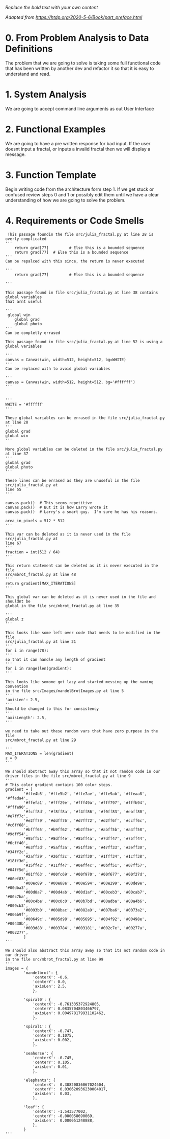 *Replace the bold text with your own content*

*Adapted from https://htdp.org/2020-5-6/Book/part_preface.html*

# 0.  From Problem Analysis to Data Definitions

The problem that we are going to solve is taking some full 
functional code that has been written by another dev 
and refactor it so that it is easy to understand and read.


# 1.  System Analysis

We are going to accept command line arguments as out User Interface


# 2.  Functional Examples

We are going to have a pre written response for bad input.
If the user doesnt input a fractal, or inputs a invalid 
fractal then we will display a message.


# 3.  Function Template

Begin writing code from the architecture form step 1. 
If we get stuck or confused review steps 0 and 1 or possibly edit them 
until we have a clear understanding of how we are going to solve the problem.


# 4.  Requirements or Code Smells

~~~
 This passage foundin the file src/julia_fractal.py at line 28 is overly complicated 
'''
    return grad[77]         # Else this is a bounded sequence
    return grad[77]  # Else this is a bounded sequence
'''
Can be repalced with this since, the return is never executed

'''
    return grad[77]         # Else this is a bounded sequence

'''
~~~


~~~ 
This passage found in file src/julia_fractal.py at line 38 contains global variables
that arnt useful
 
'''
 global win
    global grad
    global photo
'''
Can be completly errased
~~~

~~~
This passage found in file src/julia_fractal.py at line 52 is using a global variables

'''
canvas = Canvas(win, width=512, height=512, bg=WHITE)
'''
Can be replaced with to avoid global variables

'''
canvas = Canvas(win, width=512, height=512, bg='#ffffff')
'''
~~~

~~~ This line found int he file src/julia_fractal.py at line 134 can be deleted 

'''
WHITE = '#ffffff'
'''
~~~

~~~
These global variables can be errased in the file src/julia_fractal.py at line 20
'''
global grad
global win
'''
~~~

~~~
More global variables can be deleted in the file src/julia_fractal.py at line 37
'''
global grad
global photo
'''
~~~

~~~
These lines can be errased as they are unuseful in the file src/julia_fractal.py at
line 55
'''

canvas.pack()  # This seems repetitive
canvas.pack()  # But it is how Larry wrote it
canvas.pack()  # Larry's a smart guy.  I'm sure he has his reasons.

area_in_pixels = 512 * 512
'''
~~~

~~~
This var can be deleted as it is never used in the file src/julia_fractal.py at
line 67 
'''
fraction = int(512 / 64)
'''
~~~

~~~
This return statement can be deleted as it is never executed in the file 
src/mbrot_fractal.py at line 48 
'''
return gradient[MAX_ITERATIONS]
'''
~~~

~~~
This global var can be deleted as it is never used in the file and shouldnt be 
global in the file src/mbrot_fractal.py at line 35

'''
global z
'''
~~~

~~~
This looks like some left over code that needs to be modified in the file
src/julia_fractal.py at line 21 
'''
for i in range(78):
'''
so that it can handle any length of gradient
'''
for i in range(len(gradient):
'''
~~~

~~~ 
This looks like somone got lazy and started messing up the naming convention 
in the file src/Images/mandelBrotImages.py at line 5 
'''
'axisLen': 2.5,
'''
Should be changed to this for consistency
'''
'axisLength': 2.5,
'''
~~~

~~~
we need to take out these random vars that have zero purpose in the file 
src/mbrot_fractal.py at line 29 

'''
MAX_ITERATIONS = len(gradient)
z = 0
'''
~~~

~~~
We should abstract away this array so that it not random code in our 
driver files in the file src/mbrot_fractal.py at line 9 
'''
# This color gradient contains 100 color steps.
gradient = [
        '#ffe4b5', '#ffe5b2', '#ffe7ae', '#ffe9ab', '#ffeaa8', '#ffeda4',
        '#ffefa1', '#fff29e', '#fff49a', '#fff797', '#fffb94', '#fffe90',
        '#fcff8d', '#f8ff8a', '#f4ff86', '#f0ff83', '#ebff80', '#e7ff7c',
        '#e2ff79', '#ddff76', '#d7ff72', '#d2ff6f', '#ccff6c', '#c6ff68',
        '#bfff65', '#b9ff62', '#b2ff5e', '#abff5b', '#a4ff58', '#9dff54',
        '#95ff51', '#8dff4e', '#85ff4a', '#7dff47', '#75ff44', '#6cff40',
        '#63ff3d', '#5aff3a', '#51ff36', '#47ff33', '#3eff30', '#34ff2c',
        '#2aff29', '#26ff2c', '#22ff30', '#1fff34', '#1cff38', '#18ff3d',
        '#15ff42', '#11ff47', '#0eff4c', '#0bff51', '#07ff57', '#04ff5d',
        '#01ff63', '#00fc69', '#00f970', '#00f677', '#00f27d', '#00ef83',
        '#00ec89', '#00e88e', '#00e594', '#00e299', '#00de9e', '#00dba3',
        '#00d8a7', '#00d4ab', '#00d1af', '#00ceb3', '#00cab7', '#00c7ba',
        '#00c4be', '#00c0c0', '#00b7bd', '#00adba', '#00a4b6', '#009cb3',
        '#0093b0', '#008bac', '#0082a9', '#007ba6', '#0073a2', '#006b9f',
        '#00649c', '#005d98', '#005695', '#004f92', '#00498e', '#00438b',
        '#003d88', '#003784', '#003181', '#002c7e', '#00277a', '#002277',
        ]
'''
~~~


~~~
We should also abstract this array away so that its not random code in our driver
in the file src/mbrot_fractal.py at line 99 
'''
images = {
        'mandelbrot': {
            'centerX': -0.6,
            'centerY': 0.0,
            'axisLen': 2.5,
            },

        'spiral0': {
            'centerX': -0.761335372924805,
            'centerY': 0.0835704803466797,
            'axisLen': 0.004978179931102462,
            },

        'spiral1': {
            'centerX': -0.747,
            'centerY': 0.1075,
            'axisLen': 0.002,
            },

        'seahorse': {
            'centerX': -0.745,
            'centerY': 0.105,
            'axisLen': 0.01,
            },

        'elephants': {
            'centerX':  0.30820836067024604,
            'centerY':  0.030620936230004017,
            'axisLen':  0.03,
            },

        'leaf': {
            'centerX': -1.543577002,
            'centerY': -0.000058690069,
            'axisLen':  0.000051248888,
            },
        }
'''
~~~

